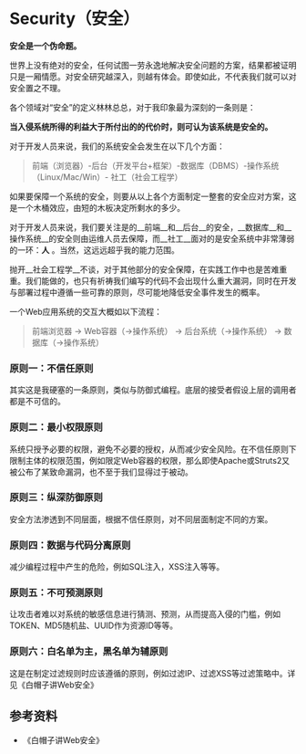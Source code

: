 # Security（安全）

__安全是一个伪命题。__

世界上没有绝对的安全，任何试图一劳永逸地解决安全问题的方案，结果都被证明只是一厢情愿。对安全研究越深入，则越有体会。即使如此，不代表我们就可以对安全置之不理。

各个领域对“安全”的定义林林总总，对于我印象最为深刻的一条则是：

__当入侵系统所得的利益大于所付出的的代价时，则可认为该系统是安全的。__

对于开发人员来说，我们的系统安全会发生在以下几个方面：

> 前端（浏览器）-后台（开发平台+框架）-数据库（DBMS）-操作系统（Linux/Mac/Win）- 社工（社会工程学）

如果要保障一个系统的安全，则要从以上各个方面制定一整套的安全应对方案，这是一个木桶效应，由短的木板决定所剩水的多少。

对于开发人员来说，我们要关注是的__前端__和__后台__的安全，__数据库__和__操作系统__的安全则由运维人员去保障，而__社工__面对的是安全系统中非常薄弱的一环：__人__ 。当然，这远远超乎我的能力范围。

抛开__社会工程学__不谈，对于其他部分的安全保障，在实践工作中也是苦难重重。我们能做的，也只有祈祷我们编写的代码不会出现什么重大漏洞，同时在开发与部署过程中遵循一些可靠的原则，尽可能地降低安全事件发生的概率。

一个Web应用系统的交互大概如以下流程：

> 前端浏览器  ->  Web容器（->操作系统）  ->   后台系统（->操作系统）  ->   数据库（->操作系统）

### 原则一：不信任原则

其实这是我硬塞的一条原则，类似与防御式编程。底层的接受者假设上层的调用者都是不可信的。

### 原则二：最小权限原则

系统只授予必要的权限，避免不必要的授权，从而减少安全风险。在不信任原则下限制主体的权限范围，例如限定Web容器的权限，那么即使Apache或Struts2又被公布了某致命漏洞，也不至于我们显得过于被动。

### 原则三：纵深防御原则

安全方法渗透到不同层面，根据不信任原则，对不同层面制定不同的方案。

### 原则四：数据与代码分离原则

减少编程过程中产生的危险，例如SQL注入，XSS注入等等。

### 原则五：不可预测原则

让攻击者难以对系统的敏感信息进行猜测、预测，从而提高入侵的门槛，例如TOKEN、MD5随机盐、UUID作为资源ID等等。

### 原则六：白名单为主，黑名单为辅原则

这是在制定过滤规则时应该遵循的原则，例如过滤IP、过滤XSS等过滤策略中。详见《白帽子讲Web安全》

## 参考资料
  
  * 《白帽子讲Web安全》
